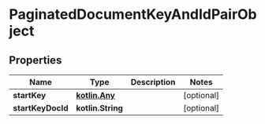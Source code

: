 
# PaginatedDocumentKeyAndIdPairObject

## Properties
Name | Type | Description | Notes
------------ | ------------- | ------------- | -------------
**startKey** | [**kotlin.Any**](.md) |  |  [optional]
**startKeyDocId** | **kotlin.String** |  |  [optional]
